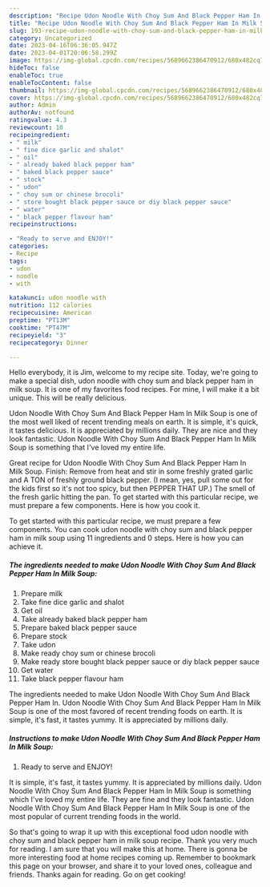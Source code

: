 ```yaml
---
description: "Recipe Udon Noodle With Choy Sum And Black Pepper Ham In Milk Soup the Delicious"
title: "Recipe Udon Noodle With Choy Sum And Black Pepper Ham In Milk Soup the Delicious"
slug: 193-recipe-udon-noodle-with-choy-sum-and-black-pepper-ham-in-milk-soup-the-delicious
category: Uncategorized
date: 2023-04-16T06:36:05.947Z
date: 2023-04-01T20:06:58.299Z
image: https://img-global.cpcdn.com/recipes/5689662386470912/680x482cq70/udon-noodle-with-choy-sum-and-black-pepper-ham-in-milk-soup-recipe-main-photo.jpg
hideToc: false
enableToc: true
enableTocContent: false
thumbnail: https://img-global.cpcdn.com/recipes/5689662386470912/680x482cq70/udon-noodle-with-choy-sum-and-black-pepper-ham-in-milk-soup-recipe-main-photo.jpg
cover: https://img-global.cpcdn.com/recipes/5689662386470912/680x482cq70/udon-noodle-with-choy-sum-and-black-pepper-ham-in-milk-soup-recipe-main-photo.jpg
author: Admin
authorAv: notfound
ratingvalue: 4.3
reviewcount: 10
recipeingredient:
- " milk"
- " fine dice garlic and shalot"
- " oil"
- " already baked black pepper ham"
- " baked black pepper sauce"
- " stock"
- " udon"
- " choy sum or chinese brocoli"
- " store bought black pepper sauce or diy black pepper sauce"
- " water"
- " black pepper flavour ham"
recipeinstructions:

- "Ready to serve and ENJOY!"
categories:
- Recipe
tags:
- udon
- noodle
- with

katakunci: udon noodle with 
nutrition: 112 calories
recipecuisine: American
preptime: "PT13M"
cooktime: "PT47M"
recipeyield: "3"
recipecategory: Dinner

---
```



Hello everybody, it is Jim, welcome to my recipe site. Today, we're going to make a special dish, udon noodle with choy sum and black pepper ham in milk soup. It is one of my favorites food recipes. For mine, I will make it a bit unique. This will be really delicious.

Udon Noodle With Choy Sum And Black Pepper Ham In Milk Soup is one of the most well liked of recent trending meals on earth. It is simple, it's quick, it tastes delicious. It is appreciated by millions daily. They are nice and they look fantastic. Udon Noodle With Choy Sum And Black Pepper Ham In Milk Soup is something that I've loved my entire life.

Great recipe for Udon Noodle With Choy Sum And Black Pepper Ham In Milk Soup. Finish: Remove from heat and stir in some freshly grated garlic and A TON of freshly ground black pepper. (I mean, yes, pull some out for the kids first so it&#39;s not too spicy, but then PEPPER THAT UP.) The smell of the fresh garlic hitting the pan. To get started with this particular recipe, we must prepare a few components. Here is how you cook it.


To get started with this particular recipe, we must prepare a few components. You can cook udon noodle with choy sum and black pepper ham in milk soup using 11 ingredients and 0 steps. Here is how you can achieve it.

<!--inarticleads1-->

##### The ingredients needed to make Udon Noodle With Choy Sum And Black Pepper Ham In Milk Soup:

1. Prepare  milk
1. Take  fine dice garlic and shalot
1. Get  oil
1. Take  already baked black pepper ham
1. Prepare  baked black pepper sauce
1. Prepare  stock
1. Take  udon
1. Make ready  choy sum or chinese brocoli
1. Make ready  store bought black pepper sauce or diy black pepper sauce
1. Get  water
1. Take  black pepper flavour ham


The ingredients needed to make Udon Noodle With Choy Sum And Black Pepper Ham In. Udon Noodle With Choy Sum And Black Pepper Ham In Milk Soup is one of the most favored of recent trending foods on earth. It is simple, it&#39;s fast, it tastes yummy. It is appreciated by millions daily. 

<!--inarticleads2-->

##### Instructions to make Udon Noodle With Choy Sum And Black Pepper Ham In Milk Soup:


1. Ready to serve and ENJOY!

It is simple, it&#39;s fast, it tastes yummy. It is appreciated by millions daily. Udon Noodle With Choy Sum And Black Pepper Ham In Milk Soup is something which I&#39;ve loved my entire life. They are fine and they look fantastic. Udon Noodle With Choy Sum And Black Pepper Ham In Milk Soup is one of the most popular of current trending foods in the world. 

So that's going to wrap it up with this exceptional food udon noodle with choy sum and black pepper ham in milk soup recipe. Thank you very much for reading. I am sure that you will make this at home. There is gonna be more interesting food at home recipes coming up. Remember to bookmark this page on your browser, and share it to your loved ones, colleague and friends. Thanks again for reading. Go on get cooking!
